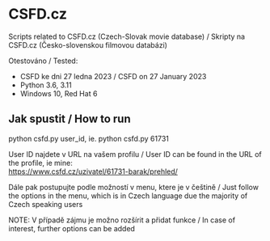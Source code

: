 # CSFD.cz
Scripts related to CSFD.cz (Czech-Slovak movie database) / Skripty na CSFD.cz (Česko-slovenskou filmovou databázi)

Otestováno / Tested:
  - CSFD ke dni 27 ledna 2023 / CSFD on 27 January 2023
  - Python 3.6, 3.11
  - Windows 10, Red Hat 6

## Jak spustit / How to run
python csfd.py user_id, ie. python csfd.py 61731  

User ID najdete v URL na vašem profilu / User ID can be found in the URL of the profile, ie mine:  
https://www.csfd.cz/uzivatel/61731-barak/prehled/ 
    
Dále pak postupujte podle možností v menu, ktere je v češtině / Just follow the options in the menu, which is in Czech language due the majority of Czech speaking users


NOTE: V případě zájmu je možno rozšírit a přidat funkce / In case of interest, further options can be added  
